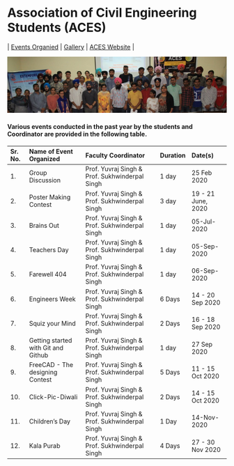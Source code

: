 # Association of Civil Engineering Students (ACES)

| [Events Organied](ACES.md) | [Gallery](gallery.md) | [ACES Website](https://gndecaces.wordpress.com/) |


![aces](Images/aq.jpg)

#### Various events conducted in the past year by the students and Coordinator are provided in the following table.

| Sr. No. | Name of Event Organized             | Faculty Coordinator                            | Duration | Date(s)            |
|:--------|:------------------------------------|:-----------------------------------------------|:---------|:-------------------|
| 1.      | Group Discussion                    | Prof. Yuvraj Singh & Prof. Sukhwinderpal Singh | 1 day    | 25 Feb 2020        |
| 2.      | Poster Making Contest               | Prof. Yuvraj Singh & Prof. Sukhwinderpal Singh | 3 day    | 19 - 21 June, 2020 |
| 3.      | Brains Out                          | Prof. Yuvraj Singh & Prof. Sukhwinderpal Singh | 1 day    | 05-Jul-2020        |
| 4.      | Teachers Day                        | Prof. Yuvraj Singh & Prof. Sukhwinderpal Singh | 1 day    | 05-Sep-2020        |
| 5.      | Farewell 404                        | Prof. Yuvraj Singh & Prof. Sukhwinderpal Singh | 1 day    | 06-Sep-2020        |
| 6.      | Engineers Week                      | Prof. Yuvraj Singh & Prof. Sukhwinderpal Singh | 6 Days   | 14 - 20 Sep 2020   |
| 7.      | Squiz your Mind                     | Prof. Yuvraj Singh & Prof. Sukhwinderpal Singh | 2 Days   | 16 - 18 Sep 2020   |
| 8.      | Getting started with Git and Github | Prof. Yuvraj Singh & Prof. Sukhwinderpal Singh | 1 day    | 27 Sep 2020        |
| 9.      | FreeCAD - The designing Contest     | Prof. Yuvraj Singh & Prof. Sukhwinderpal Singh | 5 Days   | 11 - 15 Oct 2020   |
| 10.     | Click-Pic-Diwali                    | Prof. Yuvraj Singh & Prof. Sukhwinderpal Singh | 2 Days   | 14 - 15 Oct 2020   |
| 11.     | Children’s Day                      | Prof. Yuvraj Singh & Prof. Sukhwinderpal Singh | 1 Day    | 14-Nov-2020        |
| 12.     | Kala Purab                          | Prof. Yuvraj Singh & Prof. Sukhwinderpal Singh | 4 Days   | 27 - 30 Nov 2020   |
